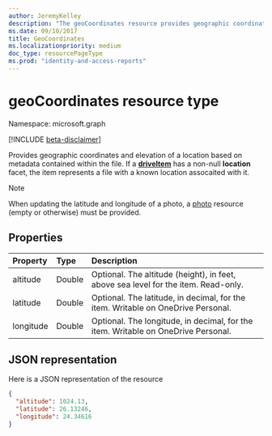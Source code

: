 ```yaml
---
author: JeremyKelley
description: "The geoCoordinates resource provides geographic coordinates and elevation of a location based on metadata contained within the file."
ms.date: 09/10/2017
title: GeoCoordinates
ms.localizationpriority: medium
doc_type: resourcePageType
ms.prod: "identity-and-access-reports"
---
```

# geoCoordinates resource type

Namespace: microsoft.graph

[!INCLUDE [beta-disclaimer](../../includes/beta-disclaimer.md)]

Provides geographic coordinates and elevation of a location based on metadata contained within the file.
If a [**driveItem**](driveitem.md) has a non-null **location** facet, the item represents a file with a known location assocaited with it.

> [!NOTE]
> When updating the latitude and longitude of a photo, a [photo](photo.md) resource (empty or otherwise) must be provided.

## Properties

| Property  | Type   | Description
|:----------|:-------|:--------------------------------------------------------
| altitude  | Double | Optional. The altitude (height), in feet,  above sea level for the item. Read-only.
| latitude  | Double | Optional. The latitude, in decimal, for the item. Writable on OneDrive Personal.
| longitude | Double | Optional. The longitude, in decimal, for the item. Writable on OneDrive Personal.

## JSON representation

Here is a JSON representation of the resource

<!-- {
  "blockType": "resource",
  "optionalProperties": [

  ],
  "@odata.type": "microsoft.graph.geoCoordinates"
}-->

```json
{
  "altitude": 1024.13,
  "latitude": 26.13246,
  "longitude": 24.34616
}
```

<!--
{
  "type": "#page.annotation",
  "description": "The location facet provides geographic location related properties for an item",
  "keywords": "location,geographic,item,onedrive",
  "section": "documentation",
  "tocPath": "Facets/Location",
  "suppressions": []
}
-->


